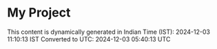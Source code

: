 # My Project

This content is dynamically generated in Indian Time (IST): 2024-12-03 11:10:13 IST
Converted to UTC: 2024-12-03 05:40:13 UTC
